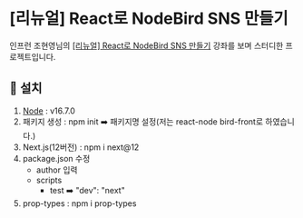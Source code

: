 # [리뉴얼] React로 NodeBird SNS 만들기

인프런 조현영님의 [[리뉴얼] React로 NodeBird SNS 만들기](https://www.inflearn.com/course/%EB%85%B8%EB%93%9C%EB%B2%84%EB%93%9C-%EB%A6%AC%EC%95%A1%ED%8A%B8-%EB%A6%AC%EB%89%B4%EC%96%BC/dashboard) 강좌를 보며 스터디한 프로젝트입니다.





## :hammer: 설치

1. [Node](https://nodejs.org/en/) : v16.7.0
2. 패키지 생성 : npm init :arrow_right: 패키지명 설정(저는 react-node bird-front로 하였습니다.)
3. Next.js(12버전) : npm i next@12
4. package.json 수정
   - author 입력
   - scripts
     - test :arrow_right: "dev": "next"
5. prop-types : npm i prop-types